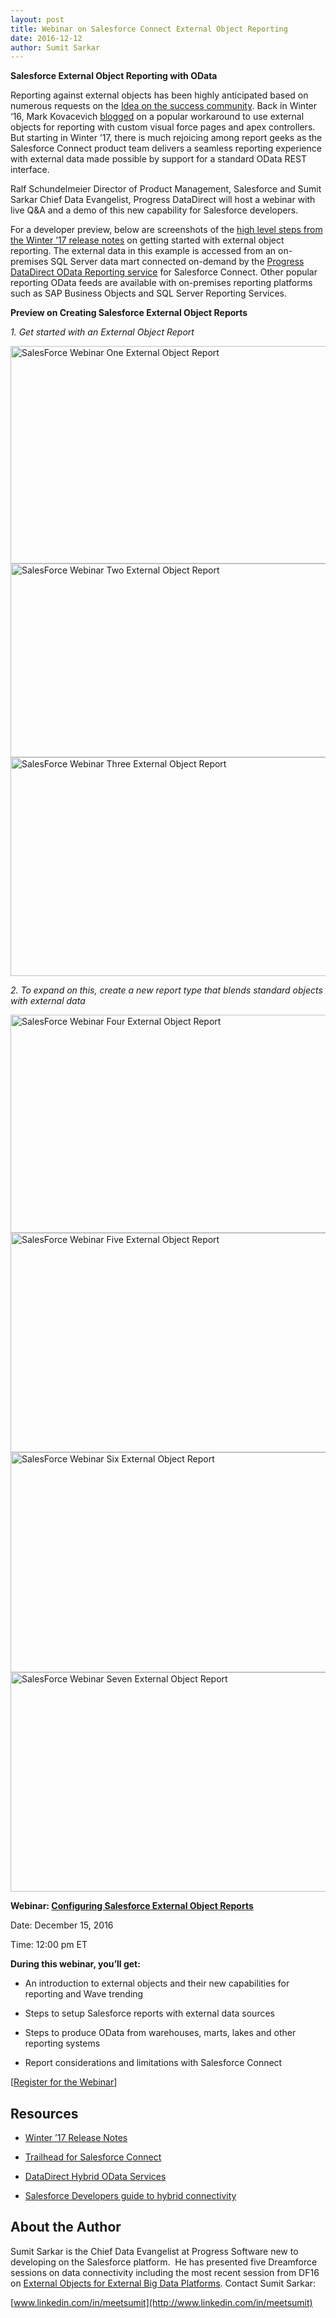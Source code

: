 ```yaml
---
layout: post
title: Webinar on Salesforce Connect External Object Reporting
date: 2016-12-12 
author: Sumit Sarkar
---
```


**Salesforce External Object Reporting with OData**

Reporting against external objects has been highly anticipated based on numerous requests on the [Idea on the success community](https://success.salesforce.com/ideaView?id=08730000000lAFWAA2). Back in Winter ‘16, Mark Kovacevich [blogged](https://developer.salesforce.com/blogs/engineering/2016/02/salesforce-connect-reporting.html) on a popular workaround to use external objects for reporting with custom visual force pages and apex controllers. But starting in Winter ’17, there is much rejoicing among report geeks as the Salesforce Connect product team delivers a seamless reporting experience with external data made possible by support for a standard OData REST interface.

Ralf Schundelmeier Director of Product Management, Salesforce and Sumit Sarkar Chief Data Evangelist, Progress DataDirect will host a webinar with live Q&A and a demo of this new capability for Salesforce developers.

For a developer preview, below are screenshots of the [high level steps from the Winter ’17 release notes](https://releasenotes.docs.salesforce.com/en-us/winter17/release-notes/rn_forcecom_external_data_reports.htm) on getting started with external object reporting. The external data in this example is accessed from an on-premises SQL Server data mart connected on-demand by the [Progress DataDirect OData Reporting service](https://www.progress.com/data-connectivity/odata-salesforce-lightning-connect) for Salesforce Connect. Other popular reporting OData feeds are available with on-premises reporting platforms such as SAP Business Objects and SQL Server Reporting Services.

**Preview on Creating Salesforce External Object Reports**

*1. Get started with an External Object Report*

<img src="/assets/SalesforceWebinar1.png" alt="SalesForce Webinar One External Object Report" width="623" height="348" />

<img src="/assets/SalesforceWebinar2.png" alt="SalesForce Webinar Two External Object Report" width="623" height="310" />

<img src="/assets/SalesforceWebinar3.png" alt="SalesForce Webinar Three External Object Report" width="624" height="350" />

*2. To expand on this, create a new report type that blends standard objects with external data*

<img src="/assets/SalesforceWebinar4.png" alt="SalesForce Webinar Four External Object Report" width="623" height="349" />

<img src="/assets/SalesforceWebinar5.png" alt="SalesForce Webinar Five External Object Report" width="624" height="351" />

<img src="/assets/SalesforceWebinar6.png" alt="SalesForce Webinar Six External Object Report" width="623" height="352" />

<img src="/assets/SalesforceWebinar7.png" alt="SalesForce Webinar Seven External Object Report" width="624" height="351" />

**Webinar: [Configuring Salesforce External Object Reports](prgress.co/2fWHBDE)**

Date: December 15, 2016

Time: 12:00 pm ET

**During this webinar, you’ll get:**

-   An introduction to external objects and their new capabilities for reporting and Wave trending

-   Steps to setup Salesforce reports with external data sources

-   Steps to produce OData from warehouses, marts, lakes and other reporting systems

-   Report considerations and limitations with Salesforce Connect

\[[Register for the Webinar](prgress.co/2fWHBDE)\]

Resources
---------

-   [Winter ’17 Release Notes](https://releasenotes.docs.salesforce.com/en-us/winter17/release-notes/rn_forcecom_external_data_reports.htm)

-   [Trailhead for Salesforce Connect](https://trailhead.salesforce.com/en/module/lightning_connect)

-   [DataDirect Hybrid OData Services](https://www.progress.com/products/data-sources/salesforce-lightning-connect-odata)

-   [Salesforce Developers guide to hybrid connectivity](https://developer.salesforce.com/page/Building_a_Data_Integration_Proof_of_Concept_Using_Lightning_Components)

About the Author
----------------

Sumit Sarkar is the Chief Data Evangelist at Progress Software new to developing on the Salesforce platform.  He has presented five Dreamforce sessions on data connectivity including the most recent session from DF16 on [External Objects for External Big Data Platforms](https://www.youtube.com/watch?v=Hqg0FUInSnM). Contact Sumit Sarkar:

[www.linkedin.com/in/meetsumit](http://www.linkedin.com/in/meetsumit)
